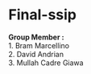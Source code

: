 # Final-ssip
<b>Group Member :</b>
<br> 1. Bram Marcellino 
<br>
               2. David Andrian <br>
               3. Mullah Cadre Giawa 

